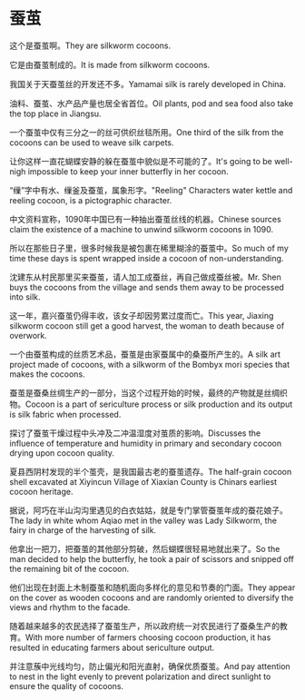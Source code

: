 # 蚕茧

<p><span class="chinese">这个是蚕茧啊。</span><span class="english">They are silkworm cocoons.</span></p>

<p><span class="chinese">它是由蚕茧制成的。</span><span class="english">It is made from silkworm cocoons.</span></p>

<p><span class="chinese">我国关于天蚕茧丝的开发还不多。</span><span class="english">Yamamai silk is rarely developed in China.</span></p>

<p><span class="chinese">油料、蚕茧、水产品产量也居全省首位。</span><span class="english">Oil plants, pod and sea food also take the top place in Jiangsu.</span></p>

<p><span class="chinese">一个蚕茧中仅有三分之一的丝可供织丝毯所用。</span><span class="english">One third of the silk from the cocoons can be used to weave silk carpets.</span></p>

<p><span class="chinese">让你这样一直花蝴蝶安静的躲在蚕茧中貌似是不可能的了。</span><span class="english">It's going to be well-nigh impossible to keep your inner butterfly in her cocoon.</span></p>

<p><span class="chinese">“缫”字中有水、缫釜及蚕茧，属象形字。</span><span class="english">"Reeling" Characters water kettle and reeling cocoon, is a pictographic character.</span></p>

<p><span class="chinese">中文资料宣称，1090年中国已有一种抽出蚕茧丝线的机器。</span><span class="english">Chinese sources claim the existence of a machine to unwind silkworm cocoons in 1090.</span></p>

<p><span class="chinese">所以在那些日子里，很多时候我是被包裹在稀里糊涂的蚕茧中。</span><span class="english">So much of my time these days is spent wrapped inside a cocoon of non-understanding.</span></p>

<p><span class="chinese">沈建东从村民那里买来蚕茧，请人加工成蚕丝，再自己做成蚕丝被。</span><span class="english">Mr. Shen buys the cocoons from the village and sends them away to be processed into silk.</span></p>

<p><span class="chinese">这一年，嘉兴蚕茧仍得丰收，该女子却因劳累过度而亡。</span><span class="english">This year, Jiaxing silkworm cocoon still get a good harvest, the woman to death because of overwork.</span></p>

<p><span class="chinese">一个由蚕茧构成的丝质艺术品，蚕茧是由家蚕属中的桑蚕所产生的。</span><span class="english">A silk art project made of cocoons, with a silkworm of the Bombyx mori species that makes the cocoons.</span></p>

<p><span class="chinese">蚕茧是蚕桑丝绸生产的一部分，当这个过程开始的时候，最终的产物就是丝绸织物。</span><span class="english">Cocoon is a part of sericulture process or silk production and its output is silk fabric when processed.</span></p>

<p><span class="chinese">探讨了蚕茧干燥过程中头冲及二冲温湿度对茧质的影响。</span><span class="english">Discusses the influence of temperature and humidity in primary and secondary cocoon drying upon cocoon quality.</span></p>

<p><span class="chinese">夏县西阴村发现的半个茧壳，是我国最古老的蚕茧遗存。</span><span class="english">The half-grain cocoon shell excavated at Xiyincun Village of Xiaxian County is Chinars earliest cocoon heritage.</span></p>

<p><span class="chinese">据说，阿巧在半山沟沟里遇见的白衣姑姑，就是专门掌管蚕茧年成的蚕花娘子。</span><span class="english">The lady in white whom Aqiao met in the valley was Lady Silkworm, the fairy in charge of the harvesting of silk.</span></p>

<p><span class="chinese">他拿出一把刀，把蚕茧的其他部分剪破，然后蝴蝶很轻易地就出来了。</span><span class="english">So the man decided to help the butterfly, he took a pair of scissors and snipped off the remaining bit of the cocoon.</span></p>

<p><span class="chinese">他们出现在封面上木制蚕茧和随机面向多样化的意见和节奏的门面。</span><span class="english">They appear on the cover as wooden cocoons and are randomly oriented to diversify the views and rhythm to the facade.</span></p>

<p><span class="chinese">随着越来越多的农民选择了蚕茧生产，所以政府统一对农民进行了蚕桑生产的教育。</span><span class="english">With more number of farmers choosing cocoon production, it has resulted in educating farmers about sericulture output.</span></p>

<p><span class="chinese">并注意蔟中光线均匀，防止偏光和阳光直射，确保优质蚕茧。</span><span class="english">And pay attention to nest in the light evenly to prevent polarization and direct sunlight to ensure the quality of cocoons.</span></p>

